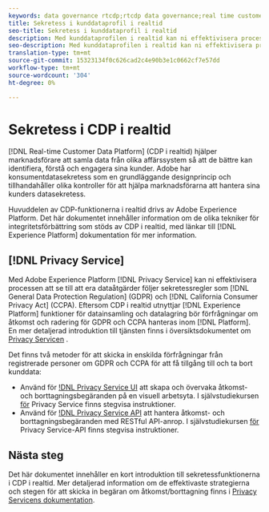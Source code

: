 ```yaml
---
keywords: data governance rtcdp;rtcdp data governance;real time customer data profile data governance;privacy rtcdp;rtcdp privacy
title: Sekretess i kunddataprofil i realtid
seo-title: Sekretess i kunddataprofil i realtid
description: Med kunddataprofilen i realtid kan ni effektivisera processen att se till att era dataåtgärder följer sekretessreglerna.
seo-description: Med kunddataprofilen i realtid kan ni effektivisera processen att se till att era dataåtgärder följer sekretessreglerna.
translation-type: tm+mt
source-git-commit: 15323134f0c626cad2c4e90b3e1c0662cf7e57dd
workflow-type: tm+mt
source-wordcount: '304'
ht-degree: 0%

---
```



# Sekretess i CDP i realtid

[!DNL Real-time Customer Data Platform] (CDP i realtid) hjälper marknadsförare att samla data från olika affärssystem så att de bättre kan identifiera, förstå och engagera sina kunder. Adobe har konsumentdatasekretess som en grundläggande designprincip och tillhandahåller olika kontroller för att hjälpa marknadsförarna att hantera sina kunders datasekretess.

Huvuddelen av CDP-funktionerna i realtid drivs av Adobe Experience Platform. Det här dokumentet innehåller information om de olika tekniker för integritetsförbättring som stöds av CDP i realtid, med länkar till [!DNL Experience Platform] dokumentation för mer information.

## [!DNL Privacy Service]

Med Adobe Experience Platform [!DNL Privacy Service] kan ni effektivisera processen att se till att era dataåtgärder följer sekretessregler som [!DNL General Data Protection Regulation] (GDPR) och [!DNL California Consumer Privacy Act] (CCPA). Eftersom CDP i realtid utnyttjar [!DNL Experience Platform] funktioner för datainsamling och datalagring bör förfrågningar om åtkomst och radering för GDPR och CCPA hanteras inom [!DNL Platform]. En mer detaljerad introduktion till tjänsten finns i översiktsdokumentet om [Privacy Servicen](../../privacy-service/home.md) .

Det finns två metoder för att skicka in enskilda förfrågningar från registrerade personer om GDPR och CCPA för att få tillgång till och ta bort kunddata:

* Använd för [!DNL Privacy Service UI](https://gdprui.cloud.adobe.io/) att skapa och övervaka åtkomst- och borttagningsbegäranden på en visuell arbetsyta. I självstudiekursen [för](../../privacy-service/ui/overview.md) Privacy Service finns stegvisa instruktioner.
* Använd för [!DNL Privacy Service API](https://www.adobe.io/apis/experienceplatform/home/api-reference.html#!acpdr/swagger-specs/privacy-service.yaml) att hantera åtkomst- och borttagningsbegäranden med RESTful API-anrop. I självstudiekursen [för](../../privacy-service/api/getting-started.md) Privacy Service-API finns stegvisa instruktioner.

<!-- (Capability will not be available for November GA) 
## Opt-out capabilities

Real-time CDP provides two types of consumer opt-out capabilities:

1. **General opt-out**: (Waiting on info)
1. **Segment-level opt-out of sale**: Opt-out of sale requests are captured using the Profile Privacy mixin (see the section on "Handling opt-out requests" in the [Real-time Customer Profile overview](../../profile/home.md) for more information). Using this, you can exclude users who have opted out from a segment using boolean logic ("AND NOT") in the segment predicate.
-->

## Nästa steg

Det här dokumentet innehåller en kort introduktion till sekretessfunktionerna i CDP i realtid. Mer detaljerad information om de effektivaste strategierna och stegen för att skicka in begäran om åtkomst/borttagning finns i [Privacy Servicens dokumentation](../../privacy-service/home.md).